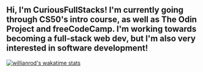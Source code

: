 Hi, I'm CuriousFullStacks! I'm currently going through CS50's intro course, as well as The Odin Project and freeCodeCamp. I'm working towards becoming a full-stack web dev, but I'm also very interested in software development!
-

[![willianrod's wakatime stats](https://github-readme-stats.vercel.app/api/wakatime?username=CuriousFullStacks)](https://github.com/anuraghazra/github-readme-stats)
